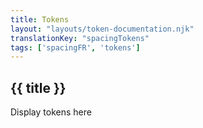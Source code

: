 ```yaml
---
title: Tokens
layout: "layouts/token-documentation.njk"
translationKey: "spacingTokens"
tags: ['spacingFR', 'tokens']
---
```


<h2 class="mt-500 mb-400">{{ title }}</h2>

<p class="mb-400">Display tokens here</p>
